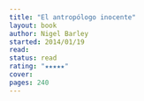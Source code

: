 ```yaml
---
title: "El antropólogo inocente"
layout: book
author: Nigel Barley
started: 2014/01/19
read: 
status: read
rating: "★★★★★"
cover: 
pages: 240
---
```

